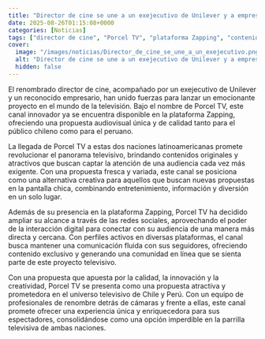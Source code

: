 ```yaml
---
title: "Director de cine se une a un exejecutivo de Unilever y a empresario para crear canal de televisión"
date: 2025-08-26T01:15:08+0000
categories: [Noticias]
tags: ["director de cine", "Porcel TV", "plataforma Zapping", "contenido exclusivo", "redes sociales", "audiencia exigente", "panorama televisivo."]
cover:
  image: "/images/noticias/Director_de_cine_se_une_a_un_exejecutivo.png"
  alt: "Director de cine se une a un exejecutivo de Unilever y a empresario para crear canal de televisión"
  hidden: false
---
```


El renombrado director de cine, acompañado por un exejecutivo de Unilever y un reconocido empresario, han unido fuerzas para lanzar un emocionante proyecto en el mundo de la televisión. Bajo el nombre de Porcel TV, este canal innovador ya se encuentra disponible en la plataforma Zapping, ofreciendo una propuesta audiovisual única y de calidad tanto para el público chileno como para el peruano. 

La llegada de Porcel TV a estas dos naciones latinoamericanas promete revolucionar el panorama televisivo, brindando contenidos originales y atractivos que buscan captar la atención de una audiencia cada vez más exigente. Con una propuesta fresca y variada, este canal se posiciona como una alternativa creativa para aquellos que buscan nuevas propuestas en la pantalla chica, combinando entretenimiento, información y diversión en un solo lugar.

Además de su presencia en la plataforma Zapping, Porcel TV ha decidido ampliar su alcance a través de las redes sociales, aprovechando el poder de la interacción digital para conectar con su audiencia de una manera más directa y cercana. Con perfiles activos en diversas plataformas, el canal busca mantener una comunicación fluida con sus seguidores, ofreciendo contenido exclusivo y generando una comunidad en línea que se sienta parte de este proyecto televisivo.

Con una propuesta que apuesta por la calidad, la innovación y la creatividad, Porcel TV se presenta como una propuesta atractiva y prometedora en el universo televisivo de Chile y Perú. Con un equipo de profesionales de renombre detrás de cámaras y frente a ellas, este canal promete ofrecer una experiencia única y enriquecedora para sus espectadores, consolidándose como una opción imperdible en la parrilla televisiva de ambas naciones.

